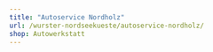 ```yaml
---
title: "Autoservice Nordholz"
url: /wurster-nordseekueste/autoservice-nordholz/
shop: Autowerkstatt
---
```

